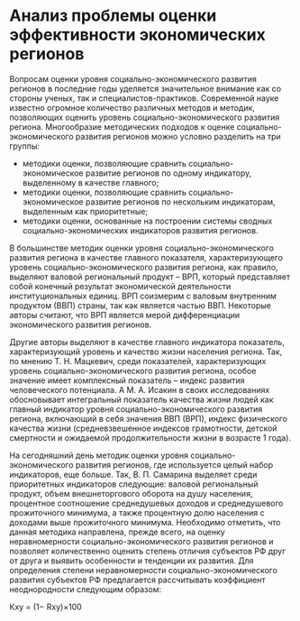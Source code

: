 # Анализ проблемы оценки эффективности экономических регионов

Вопросам оценки уровня социально-экономического развития регионов в последние годы уделяется значительное внимание как со стороны
ученых, так и специалистов-практиков. Современной науке известно огромное количество различных методов и методик, позволяющих оценить уровень социально-экономического развития региона. Многообразие методических подходов к оценке социально-экономического развития регионов можно условно разделить на три группы:

- методики оценки, позволяющие сравнить социально-экономическое развитие регионов по одному индикатору, выделенному в качестве главного;
- методики оценки, позволяющие сравнить социально-экономическое развитие регионов по нескольким индикаторам, выделенным как приоритетные;
- методики оценки, основанные на построении системы сводных социально-экономических индикаторов развития регионов.

В большинстве методик оценки уровня социально-экономического развития региона в качестве главного показателя, характеризующего уровень социально-экономического развития региона, как правило, выделяют валовой региональный продукт – ВРП, который представляет собой конечный результат экономической деятельности институциональных единиц. ВРП соизмерим с валовым внутренним продуктом (ВВП) страны, так как является частью ВВП. Некоторые авторы считают, что ВРП является мерой дифференциации экономического развития регионов.

Другие авторы выделяют в качестве главного индикатора показатель, характеризующий уровень и качество жизни населения региона. Так, по мнению Т. Н. Мацкевич, среди показателей, характеризующих уровень социально-экономического развития региона, особое значение имеет комплексный показатель – индекс развития человеческого потенциала. А М. А. Исакин в своих исследованиях обосновывает интегральный показатель качества жизни людей как главный индикатор уровня социально-экономического развития региона, включающий в себя значения ВВП (ВРП), индекс физического качества жизни (средневзвешенное индексов грамотности, детской смертности и ожидаемой продолжительности жизни в возрасте 1 года). 

На сегодняшний день методик оценки уровня социально-экономического развития регионов, где используется целый набор индикаторов, еще больше. Так, В. П. Самарина выделяет среди приоритетных индикаторов следующие: валовой региональный продукт, объем внешнеторгового оборота на душу населения, процентное соотношение среднедушевых доходов и среднедушевого прожиточного минимума, а также процентную долю населения с доходами выше прожиточного минимума. Необходимо отметить, что данная методика направлена, прежде всего, на оценку неравномерности социально-экономического развития регионов и позволяет количественно оценить степень отличия субъектов РФ друг от друга и выявить особенности и тенденции их развития. Для определения степени неравномерности социально-экономического развития субъектов РФ предлагается рассчитывать коэффициент неоднородности следующим образом:

Кху = (1− Rху)×100



